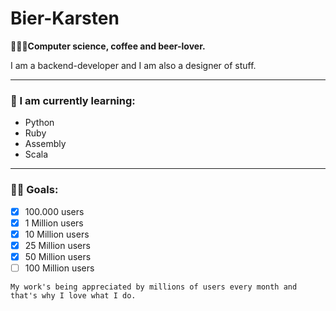 Bier-Karsten
=============

**👨🏻‍🎓Computer science, coffee and beer-lover.**

I am a backend-developer and I am also a designer of stuff.

----
### 🌱 I am currently learning:

- Python
- Ruby
- Assembly
- Scala

----
### 🏁🎊 Goals:
- [x] 100.000 users
- [x] 1 Million users
- [x] 10 Million users
- [x] 25 Million users
- [x] 50 Million users
- [ ] 100 Million users
     
`My work's being appreciated by millions of users every month and that's why I love what I do.`
